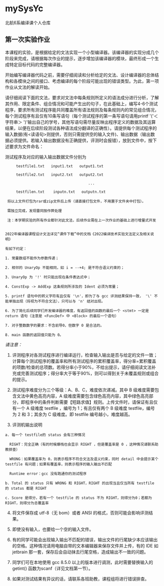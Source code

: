 # mySysYc
北航6系编译课个人仓库

## 第一次实验作业

本课程的实验，是根据给定的文法实现一个小型编译器。该编译器的实现分成几个阶段来完成，请根据每次作业的提示，逐步增加该编译器的模块，最终形成一个生成特定目标代码的完整编译器。

开始编写编译器代码之前，需要仔细阅读和分析给定的文法、设计编译器的总体结构和各模块之间的接口、考虑编译的每个阶段可能出现的错误类型。为此，第一项作业从文法的解读开始。

请仔细阅读下面的文法，要求对文法中每条规则所定义的语法成分进行分析，了解其作用、限定条件、组合情况和可能产生出的句子，在此基础上，编写4-6个测试程序，要求所有测试程序能共同覆盖所有语法规则及每条规则内的常见组合情况，每个测试程序有且仅有10条写语句（每个测试程序的第一条写语句请用printf '('＜字符串＞ ')'输出自己的学号，其他写语句需尽量反映出程序定义的数据及其运算结果，以便在后续阶段测试各种语法成分翻译的正确性）。请提供每个测试程序的输入数据(有<读语句>则提供，否则只需提供空的输入文件)、输出数据（输出数据必须提供。若输入输出数据没有正确提供，评测时会报错），放到文件中，按下述要求为文件命名：

测试程序及对应的输入输出数据文件分别为  

         testfile1.txt   input1.txt   output1.txt

         testfile2.txt   input2.txt   output2.txt

                                          ...

         testfilen.txt    inputn.txt   outputn.txt

     将以上文件打包为rar或zip文件后上传（请直接打包文件，不用置于文件夹中打包）。

     需独立完成，发现雷同按作弊处理

     注：本学期实验的所有作业都针对此文法，后续作业需在上一次作业的基础上进行增量式开发


    2022年编译器课程设计文法详见“课件下载”中的文档《2022编译技术实验文法定义及相关说明》

    有如下约定：

    1. 常量数组不能作为参数传递；

    2. 相邻的 UnaryOp 不能相同，如 i = --+4; 是不符合语义约束的；

    3. UnaryOp 为 '!' 时只能出现在条件表达式中；

    4. ConstExp -> AddExp 这条规则所涉及的 Ident 必须为常量；

    5. printf 语句中的转义字符有且仅有 '\n'，即为了与 gcc 评测结果保持一致， '\' 不能单独出现（将视为不符合文法），只可以与 'n' 结对出现。

    6. 为了简化后续同学们开发编译器的难度，有返回值的函数的最后一个 <stmt> 一定是 return 语句（注意是 <FuncDef> 中 <Block> 的最后一个语句）

    7. 对于整数数字的要求：不含前导0，但数字 0 是合法的。

    8. main 函数的返回值只能为 0。

*请注意：*

  1. 评测程序对各测试程序进行编译运行，检查输入输出是否与给定的文件一致；计算每个测试程序的覆盖率和所有测试程序的累积覆盖率，得分率=累积覆盖的项数/检查的总项数。若得分率小于90%，不给出提示，请仔细阅读文法补充或完善测试程序；得分率大于等于90%，则可以得到关于未覆盖规则或组合的提示。

  2. 测试程序难度分为三个等级：A、B、C，难度依次递减。其中 B 级难度需要包含文法中黄色高亮内容，A 级难度需要包含绿色高亮内容，其中绿色高亮部分，即程序中的条件判断需要【短路求值】规则。上传文件时，请保证有且仅有一个 A 级难度 testfile ，编号为 1；有且仅有两个 B 级难度 testfile，编号为 2 和 3；其余为 C 级难度。即 testfile 编号越小，难度越高。

  3. 评测机输出说明

    a. 每一个 testfile的 status 会有三种情况

      RIGHT：完全正确（有的时候爆栈也会显示 RIGHT ，但是覆盖率是 0 ，这种情况请联系助教排查）

      WRONG：如果覆盖率为 0，则表示程序不符合文法及语义约束，同时 detail 中会提示某个 testfile 有问题；如果有覆盖率，则表示程序的输入输出不匹配

      Runtime error：gcc 没有跑通你的测试程序

    b. Total 的 status 只有 WRONG 和 RIGHT，RIGHT 的出现当且仅当所有 testfile 的 status 都是 RIGHT

    c. Score 是得分，若有一个 testfile 的 status 不为 RIGHT，则得分为0；若都为 RIGHT，则得分为总覆盖率

  4. 将文件保存成 utf-8（无 bom）或者 ANSI 的格式，否则可能会影响评测结果。

  5. 即使没有输入，也要给一个空的输入文件。

  6. 有的同学可能会出现输入输出不匹配的错误，输出文件的行尾缺少本应该输出的空格。这种情况请用电脑自带的文本编辑器来保存文件并上传，有的 IDE 如 jetbrain 那一套，保存后会自动抹去行尾空格，造成输出不一致的问题。

  7. 同学们可在本地使用 gcc 8.5.0 以上的版本进行调测，此时需要替换输入的 getint() 函数为scanf（详见文档第一节）。

  8. 如果对测试结果有异议的话，请联系各班助教，课程组将进行错误排查。
